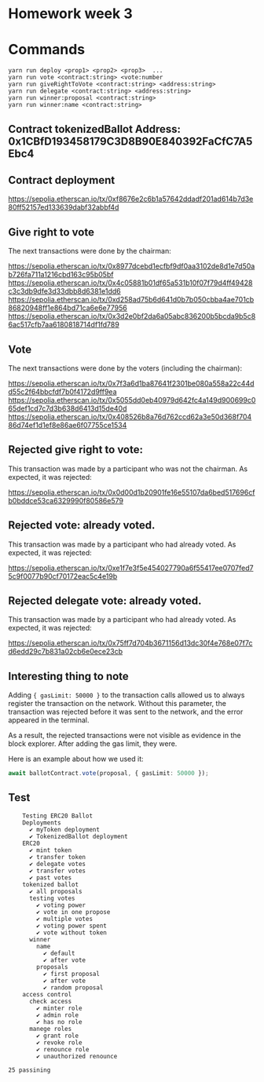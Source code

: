 # Homework week 3
# Commands 
```
yarn run deploy <prop1> <prop2> <prop3>  ...
yarn run vote <contract:string> <vote:number
yarn run giveRightToVote <contract:string> <address:string>
yarn run delegate <contract:string> <address:string>
yarn run winner:proposal <contract:string>
yarn run winner:name <contract:string> 
```
## Contract tokenizedBallot Address: 0x1CBfD193458179C3D8B90E840392FaCfC7A5Ebc4

## Contract deployment

https://sepolia.etherscan.io/tx/0xf8676e2c6b1a57642ddadf201ad614b7d3e80ff52157ed133639dabf32abbf4d

## Give right to vote

The next transactions were done by the chairman:

https://sepolia.etherscan.io/tx/0x8977dcebd1ecfbf9df0aa3102de8d1e7d50ab726fa711a1216cbd163c95b05bf
https://sepolia.etherscan.io/tx/0x4c05881b01df65a531b10f07f79d4ff49428c3c3db9dfe3d33dbb8d6381e1dd6
https://sepolia.etherscan.io/tx/0xd258ad75b6d641d0b7b050cbba4ae701cb86820948ff1e864bd71ca6e6e77956
https://sepolia.etherscan.io/tx/0x3d2e0bf2da6a05abc836200b5bcda9b5c86ac517cfb7aa6180818714df1fd789

## Vote

The next transactions were done by the voters (including the chairman):

https://sepolia.etherscan.io/tx/0x7f3a6d1ba87641f2301be080a558a22c44dd55c2f64bbcfdf7b0f4172d9ff9ea
https://sepolia.etherscan.io/tx/0x5055dd0eb40979d642fc4a149d900699c065def1cd7c7d3b638d6413d15de40d
https://sepolia.etherscan.io/tx/0x408526b8a76d762ccd62a3e50d368f70486d74ef1d1ef8e86ae6f07755ce1534

## Rejected give right to vote:

This transaction was made by a participant who was not the chairman. As expected, it was rejected:

https://sepolia.etherscan.io/tx/0x0d00d1b20901fe16e55107da6bed517696cfb0bddce53ca6329990f80586e579

## Rejected vote: already voted.

This transaction was made by a participant who had already voted. As expected, it was rejected:

https://sepolia.etherscan.io/tx/0xe1f7e3f5e454027790a6f55417ee0707fed75c9f0077b90cf70172eac5c4e19b

## Rejected delegate vote: already voted.

This transaction was made by a participant who had already voted. As expected, it was rejected:

https://sepolia.etherscan.io/tx/0x75ff7d704b3671156d13dc30f4e768e07f7cd6edd29c7b831a02cb6e0ece23cb

## Interesting thing to note

Adding `{ gasLimit: 50000 }` to the transaction calls allowed us to always register the transaction on the network. Without this parameter, the transaction was rejected before it was sent to the network, and the error appeared in the terminal.

As a result, the rejected transactions were not visible as evidence in the block explorer. After adding the gas limit, they were.

Here is an example about how we used it:

```typescript
await ballotContract.vote(proposal, { gasLimit: 50000 });
```

## Test
```
    Testing ERC20 Ballot
    Deployments
      ✔ myToken deployment
      ✔ TokenizedBallot deployment
    ERC20
      ✔ mint token
      ✔ transfer token
      ✔ delegate votes
      ✔ transfer votes
      ✔ past votes
    tokenized ballot
      ✔ all proposals
      testing votes
        ✔ voting power
        ✔ vote in one propose
        ✔ multiple votes
        ✔ voting power spent
        ✔ vote without token
      winner
        name
          ✔ default
          ✔ after vote
        proposals
          ✔ first proposal
          ✔ after vote
          ✔ random proposal
    access control
      check access
        ✔ minter role
        ✔ admin role
        ✔ has no role
      manege roles
        ✔ grant role
        ✔ revoke role
        ✔ renounce role
        ✔ unauthorized renounce

25 passining
```
